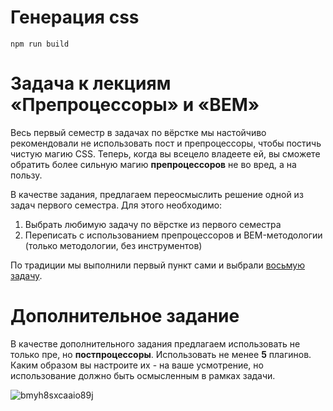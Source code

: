 # Генерация css

```
npm run build
```

# Задача к лекциям «Препроцессоры» и «BEM»

Весь первый семестр в задачах по вёрстке мы настойчиво рекомендовали не использовать
пост и препроцессоры, чтобы постичь чистую магию CSS. Теперь, когда вы всецело владеете ей,
вы сможете обратить более сильную магию **препроцессоров** не во вред, а на пользу.

В качестве задания, предлагаем переосмыслить решение одной из задач первого семестра.
Для этого необходимо:

1. Выбрать любимую задачу по вёрстке из первого семестра
2. Переписать с использованием препроцессоров и BEM-методологии (только методологии, без инструментов)

По традиции мы выполнили первый пункт сами и выбрали [восьмую задачу](https://github.com/urfu-2015/verstka-tasks-8).

# Дополнительное задание

В качестве дополнительного задания предлагаем использовать не только пре,
но **постпроцессоры**. Использовать не менее **5** плагинов. Каким образом
вы настроите их - на ваше усмотрение, но использование должно быть осмысленным
в рамках задачи.

![bmyh8sxcaaio89j](https://cloud.githubusercontent.com/assets/4534405/13846926/3af98e5c-ec6c-11e5-9982-11cefbf9bc15.png)
